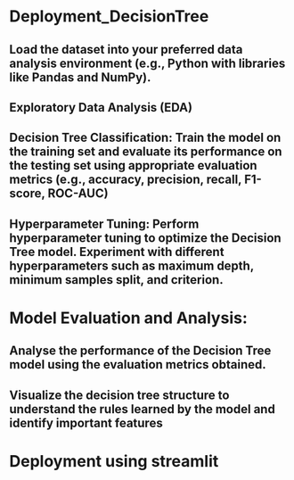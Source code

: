 # Deployment_DecisionTree
## Load the dataset into your preferred data analysis environment (e.g., Python with libraries like Pandas and NumPy).
## Exploratory Data Analysis (EDA)
## Decision Tree Classification: Train the model on the training set and evaluate its performance on the testing set using appropriate evaluation metrics (e.g., accuracy, precision, recall, F1-score, ROC-AUC)
## Hyperparameter Tuning: Perform hyperparameter tuning to optimize the Decision Tree model. Experiment with different hyperparameters such as maximum depth, minimum samples split, and criterion.

# Model Evaluation and Analysis:
## Analyse the performance of the Decision Tree model using the evaluation metrics obtained.
## Visualize the decision tree structure to understand the rules learned by the model and identify important features

# Deployment using streamlit
